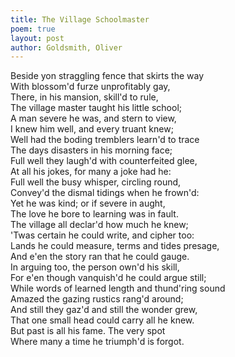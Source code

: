 ```yaml
---
title: The Village Schoolmaster
poem: true
layout: post
author: Goldsmith, Oliver
---
```

Beside yon straggling fence that skirts the way  
With blossom'd furze unprofitably gay,  
There, in his mansion, skill'd to rule,  
The village master taught his little school;  
A man severe he was, and stern to view,  
I knew him well, and every truant knew;  
Well had the boding tremblers learn'd to trace  
The days disasters in his morning face;  
Full well they laugh'd with counterfeited glee,  
At all his jokes, for many a joke had he:  
Full well the busy whisper, circling round,  
Convey'd the dismal tidings when he frown'd:  
Yet he was kind; or if severe in aught,  
The love he bore to learning was in fault.  
The village all declar'd how much he knew;  
'Twas certain he could write, and cipher too:  
Lands he could measure, terms and tides presage,  
And e'en the story ran that he could gauge.  
In arguing too, the person own'd his skill,  
For e'en though vanquish'd he could argue still;  
While words of learned length and thund'ring sound  
Amazed the gazing rustics rang'd around;  
And still they gaz'd and still the wonder grew,  
That one small head could carry all he knew.  
But past is all his fame. The very spot  
Where many a time he triumph'd is forgot.

